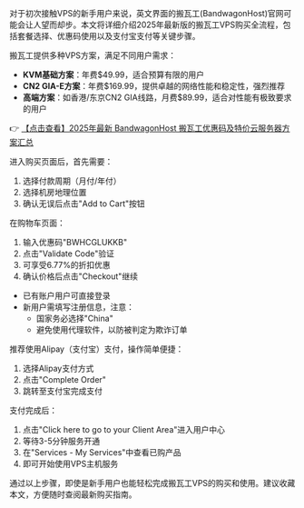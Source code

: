 
对于初次接触VPS的新手用户来说，英文界面的搬瓦工(BandwagonHost)官网可能会让人望而却步。本文将详细介绍2025年最新版的搬瓦工VPS购买全流程，包括套餐选择、优惠码使用以及支付宝支付等关键步骤。


搬瓦工提供多种VPS方案，满足不同用户需求：

- **KVM基础方案**：年费$49.99，适合预算有限的用户
- **CN2 GIA-E方案**：年费$169.99，提供卓越的网络性能和稳定性，强烈推荐
- **高端方案**：如香港/东京CN2 GIA线路，月费$89.99，适合对性能有极致要求的用户

👉 [【点击查看】2025年最新 BandwagonHost 搬瓦工优惠码及特价云服务器方案汇总](https://bit.ly/banwagon)


进入购买页面后，首先需要：
1. 选择付款周期（月付/年付）
2. 选择机房地理位置
3. 确认无误后点击"Add to Cart"按钮

在购物车页面：
1. 输入优惠码"BWHCGLUKKB"
2. 点击"Validate Code"验证
3. 可享受6.77%的折扣优惠
4. 确认价格后点击"Checkout"继续


- 已有账户用户可直接登录
- 新用户需填写注册信息，注意：
  - 国家务必选择"China"
  - 避免使用代理软件，以防被判定为欺诈订单

推荐使用Alipay（支付宝）支付，操作简单便捷：
1. 选择Alipay支付方式
2. 点击"Complete Order"
3. 跳转至支付宝完成支付


支付完成后：
1. 点击"Click here to go to your Client Area"进入用户中心
2. 等待3-5分钟服务开通
3. 在"Services - My Services"中查看已购产品
4. 即可开始使用VPS主机服务

通过以上步骤，即使是新手用户也能轻松完成搬瓦工VPS的购买和使用。建议收藏本文，方便随时查阅最新购买指南。
